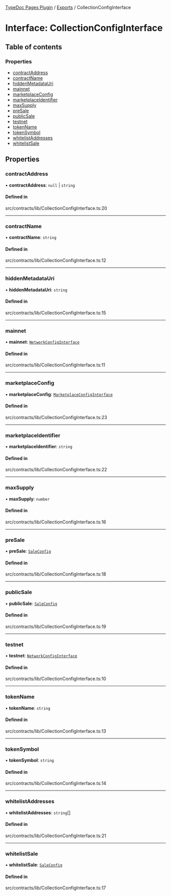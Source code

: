 [TypeDoc Pages Plugin](../README.md) / [Exports](../modules.md) / CollectionConfigInterface

# Interface: CollectionConfigInterface

## Table of contents

### Properties

- [contractAddress](CollectionConfigInterface.md#contractaddress)
- [contractName](CollectionConfigInterface.md#contractname)
- [hiddenMetadataUri](CollectionConfigInterface.md#hiddenmetadatauri)
- [mainnet](CollectionConfigInterface.md#mainnet)
- [marketplaceConfig](CollectionConfigInterface.md#marketplaceconfig)
- [marketplaceIdentifier](CollectionConfigInterface.md#marketplaceidentifier)
- [maxSupply](CollectionConfigInterface.md#maxsupply)
- [preSale](CollectionConfigInterface.md#presale)
- [publicSale](CollectionConfigInterface.md#publicsale)
- [testnet](CollectionConfigInterface.md#testnet)
- [tokenName](CollectionConfigInterface.md#tokenname)
- [tokenSymbol](CollectionConfigInterface.md#tokensymbol)
- [whitelistAddresses](CollectionConfigInterface.md#whitelistaddresses)
- [whitelistSale](CollectionConfigInterface.md#whitelistsale)

## Properties

### contractAddress

• **contractAddress**: ``null`` \| `string`

#### Defined in

src/contracts/lib/CollectionConfigInterface.ts:20

___

### contractName

• **contractName**: `string`

#### Defined in

src/contracts/lib/CollectionConfigInterface.ts:12

___

### hiddenMetadataUri

• **hiddenMetadataUri**: `string`

#### Defined in

src/contracts/lib/CollectionConfigInterface.ts:15

___

### mainnet

• **mainnet**: [`NetworkConfigInterface`](NetworkConfigInterface.md)

#### Defined in

src/contracts/lib/CollectionConfigInterface.ts:11

___

### marketplaceConfig

• **marketplaceConfig**: [`MarketplaceConfigInterface`](MarketplaceConfigInterface.md)

#### Defined in

src/contracts/lib/CollectionConfigInterface.ts:23

___

### marketplaceIdentifier

• **marketplaceIdentifier**: `string`

#### Defined in

src/contracts/lib/CollectionConfigInterface.ts:22

___

### maxSupply

• **maxSupply**: `number`

#### Defined in

src/contracts/lib/CollectionConfigInterface.ts:16

___

### preSale

• **preSale**: [`SaleConfig`](internal_.SaleConfig.md)

#### Defined in

src/contracts/lib/CollectionConfigInterface.ts:18

___

### publicSale

• **publicSale**: [`SaleConfig`](internal_.SaleConfig.md)

#### Defined in

src/contracts/lib/CollectionConfigInterface.ts:19

___

### testnet

• **testnet**: [`NetworkConfigInterface`](NetworkConfigInterface.md)

#### Defined in

src/contracts/lib/CollectionConfigInterface.ts:10

___

### tokenName

• **tokenName**: `string`

#### Defined in

src/contracts/lib/CollectionConfigInterface.ts:13

___

### tokenSymbol

• **tokenSymbol**: `string`

#### Defined in

src/contracts/lib/CollectionConfigInterface.ts:14

___

### whitelistAddresses

• **whitelistAddresses**: `string`[]

#### Defined in

src/contracts/lib/CollectionConfigInterface.ts:21

___

### whitelistSale

• **whitelistSale**: [`SaleConfig`](internal_.SaleConfig.md)

#### Defined in

src/contracts/lib/CollectionConfigInterface.ts:17
